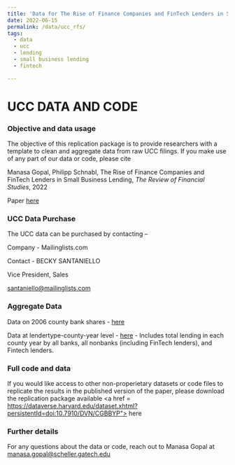 ```yaml
---
title: 'Data for The Rise of Finance Companies and FinTech Lenders in Small Business Lending'
date: 2022-06-15
permalink: /data/ucc_rfs/
tags:
  - data
  - ucc
  - lending
  - small business lending
  - fintech 

---
```


UCC DATA AND CODE
======

<h3> Objective and data usage </h3> 

The objective of this replication package is to provide researchers with a template to clean and aggregate data from raw UCC filings. If you make use of any part of our data or code, please cite

Manasa Gopal, Philipp Schnabl, The Rise of Finance Companies and FinTech Lenders in Small Business Lending, <i>The Review of Financial Studies</i>, 2022 

Paper <a href = "https://doi.org/10.1093/rfs/hhac034"> here</a> 

<h3> UCC Data Purchase </h3>

The UCC data can be purchased by contacting –

Company - Mailinglists.com 

Contact - BECKY SANTANIELLO

Vice President, Sales

santaniello@mailinglists.com


<h3> Aggregate Data </h3>

Data on 2006 county bank shares - <a href = "/files/pre_crisis_bank_share_county.dta"> here</a> 

Data at lendertype-county-year level - <a href = "/files/county_year_lending.dta"> here</a>  - Includes total lending in each county year by all banks, all nonbanks (including FinTech lenders), and Fintech lenders. 


<h3> Full code and data </h3>

If you would like access to other non-properietary datasets or code files to replicate the results in the published version of the paper, please download the replication package available <a href = https://dataverse.harvard.edu/dataset.xhtml?persistentId=doi:10.7910/DVN/CGBBYP"> here</a> 

<h3> Further details </h3>

For any questions about the data or code, reach out to Manasa Gopal at manasa.gopal@scheller.gatech.edu 
